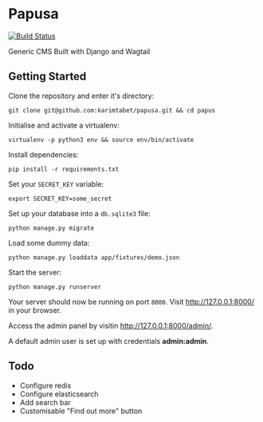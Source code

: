 # Papusa
[![Build Status](https://travis-ci.org/karimtabet/papusa.svg?branch=master)](https://travis-ci.org/karimtabet/papusa)

Generic CMS Built with Django and Wagtail

## Getting Started
Clone the repository and enter it's directory:
```
git clone git@github.com:karimtabet/papusa.git && cd papus
```
Initialise and activate a virtualenv:
```
virtualenv -p python3 env && source env/bin/activate
```
Install dependencies:
```
pip install -r requirements.txt
```
Set your `SECRET_KEY` variable:
```
export SECRET_KEY=some_secret
```
Set up your database into a `db.sqlite3` file:
```
python manage.py migrate
```
Load  some dummy data:
```
python manage.py loaddata app/fixtures/demo.json
```
Start the server:
```
python manage.py runserver
```
Your server should now be running on port `8000`. Visit http://127.0.0.1:8000/ in your browser.

Access the admin panel by visitin http://127.0.0.1:8000/admin/.

A default admin user is set up with credentials **admin:admin**.

## Todo
* Configure redis
* Configure elasticsearch
* Add search bar
* Customisable "Find out more" button